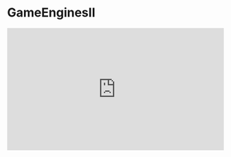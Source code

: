 # GameEnginesII

<div style="width:100%;height:0px;position:relative;padding-bottom:56.250%;"><iframe src="https://streamable.com/e/tea8tp" frameborder="0" width="100%" height="100%" allowfullscreen style="width:100%;height:100%;position:absolute;left:0px;top:0px;overflow:hidden;"></iframe></div>
